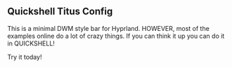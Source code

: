 ## Quickshell Titus Config

This is a minimal DWM style bar for Hyprland. HOWEVER, most of the examples online do a lot of crazy things. If you can think it up you can do it in QUICKSHELL! 

Try it today!
